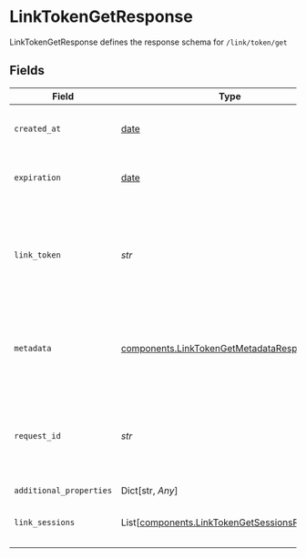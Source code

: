 # LinkTokenGetResponse

LinkTokenGetResponse defines the response schema for `/link/token/get`


## Fields

| Field                                                                                                                                               | Type                                                                                                                                                | Required                                                                                                                                            | Description                                                                                                                                         |
| --------------------------------------------------------------------------------------------------------------------------------------------------- | --------------------------------------------------------------------------------------------------------------------------------------------------- | --------------------------------------------------------------------------------------------------------------------------------------------------- | --------------------------------------------------------------------------------------------------------------------------------------------------- |
| `created_at`                                                                                                                                        | [date](https://docs.python.org/3/library/datetime.html#date-objects)                                                                                | :heavy_check_mark:                                                                                                                                  | The creation timestamp for the `link_token`, in [ISO 8601](https://wikipedia.org/wiki/ISO_8601) format.                                             |
| `expiration`                                                                                                                                        | [date](https://docs.python.org/3/library/datetime.html#date-objects)                                                                                | :heavy_check_mark:                                                                                                                                  | The expiration timestamp for the `link_token`, in [ISO 8601](https://wikipedia.org/wiki/ISO_8601) format.                                           |
| `link_token`                                                                                                                                        | *str*                                                                                                                                               | :heavy_check_mark:                                                                                                                                  | A `link_token`, which can be supplied to Link in order to initialize it and receive a `public_token`, which can be exchanged for an `access_token`. |
| `metadata`                                                                                                                                          | [components.LinkTokenGetMetadataResponse](../../models/components/linktokengetmetadataresponse.md)                                                  | :heavy_check_mark:                                                                                                                                  | An object specifying the arguments originally provided to the `/link/token/create` call.                                                            |
| `request_id`                                                                                                                                        | *str*                                                                                                                                               | :heavy_check_mark:                                                                                                                                  | A unique identifier for the request, which can be used for troubleshooting. This identifier, like all Plaid identifiers, is case sensitive.         |
| `additional_properties`                                                                                                                             | Dict[str, *Any*]                                                                                                                                    | :heavy_minus_sign:                                                                                                                                  | N/A                                                                                                                                                 |
| `link_sessions`                                                                                                                                     | List[[components.LinkTokenGetSessionsResponse](../../models/components/linktokengetsessionsresponse.md)]                                            | :heavy_minus_sign:                                                                                                                                  | Information about link sessions created using this `link_token`.                                                                                    |